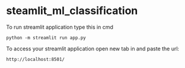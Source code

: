 # steamlit_ml_classification

To run streamlit application type this in cmd

```
python -m streamlit run app.py
```


To access your streamlit application open new tab in and paste the url:
```
http://localhost:8501/
```
